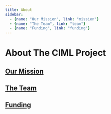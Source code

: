 ```yaml
---
title: About
sidebar: 
  - {name: "Our Mission", link: "mission"}
  - {name: "The Team", link: "team"}
  - {name: "Funding", link: "funding"}
---
```


# About The CIML Project

## [Our Mission](mission)

## [The Team](team)

## [Funding](funding)